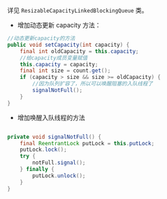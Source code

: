 详见 `ResizableCapacityLinkedBlockingQueue` 类。

+ 增加动态更新 capacity 方法：

```java
//动态更新capacity的方法
public void setCapacity(int capacity) {
    final int oldCapacity = this.capacity;
    //给capacity成员变量赋值
    this.capacity = capacity;
    final int size = count.get();
    if (capacity > size && size >= oldCapacity) {
        //因为队列扩容了，所以可以唤醒阻塞的入队线程了
        signalNotFull();
    }
}
```

+ 增加唤醒入队线程的方法
```java

private void signalNotFull() {
    final ReentrantLock putLock = this.putLock;
    putLock.lock();
    try {
        notFull.signal();
    } finally {
        putLock.unlock();
    }
}
```

